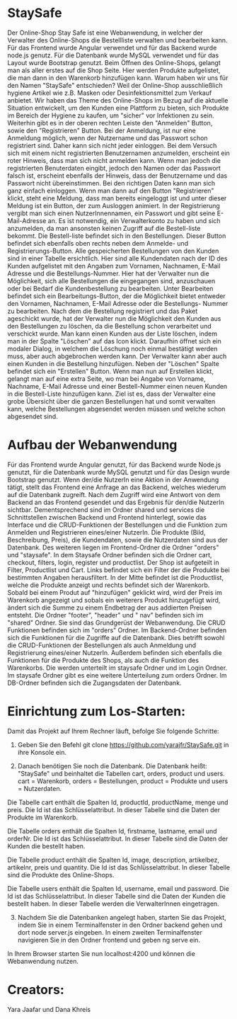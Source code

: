 # StaySafe
 
Der Online-Shop Stay Safe ist eine Webanwendung, in welcher der Verwalter des Online-Shops die Bestellliste verwalten und bearbeiten kann. 
Für das Frontend wurde Angular verwendet und für das Backend wurde node.js genutz. Für die Datenbank wurde MySQL verwendet und für das Layout 
wurde Bootstrap genutzt. Beim Öffnen des Online-Shops, gelangt man als aller erstes auf die Shop Seite. Hier werden Produkte aufgelistet, die man 
dann in den Warenkorb hinzufügen kann. Warum haben wir uns für den Namen "StaySafe" entschieden? Weil der Online-Shop ausschließlich hygiene Artikel wie
z.B. Masken oder Desinfektionsmittel zum Verkauf anbietet. Wir haben das Theme des Online-Shops im Bezug auf die aktuelle Situation entwickelt, um den Kunden
eine Plattform zu bieten, sich Produkte im Bereich der Hygiene zu kaufen, um "sicher" vor Infektionen zu sein. 
Weiterhin gibt es in der oberen rechten Leiste den "Anmelden" Button, sowie den "Registrieren" Button. Bei der Anmeldung, ist nur eine Anmeldung möglich,
wenn der Nutzername und das Passwort schon registriert sind. Daher kann sich nicht jeder einloggen. Bei dem Versuch sich mit einem nicht registrierten
Benutzernamen anzumelden, erscheint ein roter Hinweis, dass man sich nicht anmelden kann. Wenn man jedoch die registrierten Benuterdaten eingibt,
jedoch den Namen oder das Passwort falsch ist, erscheint ebenfalls der Hinweis, dass der Benutzername und das Passwort nicht übereinstimmen.
Bei den richtigen Daten kann man sich ganz einfach einloggen. Wenn man dann auf den Button "Registrieren" klickt, steht eine Meldung, dass man bereits 
eingeloggt ist und unter dieser Meldung ist ein Button, der zum Ausloggen animiert. 
In der Registrierung vergibt man sich einen NutzerInnennamen, ein Passwort und gibt seine E-Mail-Adresse an. 
Es ist notwendig, ein Verwalterkonto zu haben und sich anzumelden, da man ansonsten keinen Zugriff auf die Bestell-liste bekommt.
Die Bestell-liste befindet sich in den Bestellungen. Dieser Button befindet sich ebenfalls oben rechts neben dem 
Anmelde- und Registrierungs-Button. Alle gespeicherten Bestellungen von den Kunden sind in einer Tabelle ersichtlich.
Hier sind alle Kundendaten nach der ID des Kunden aufgelistet mit den Angaben zum Vornamen, Nachnamen, E-Mail Adresse und die Bestellungs-Nummer.
Hier hat der Verwalter nun die Möglichkeit, sich alle Bestellungen die eingegangen sind, anzuschauen oder bei Bedarf die Kundenbestellung zu bearbeiten. 
Unter Bearbeiten befindet sich ein Bearbeitungs-Button, der die Möglichkeit bietet entweder den Vornamen, Nachnamen, E-Mail Adresse oder die Bestellungs-
Nummer zu bearbeiten. Nach dem die Bestellung registriert und das Paket ageschickt wurde, hat der Verwalter nun die Möglichkeit den Kunden aus den Bestellungen
zu löschen, da die Bestellung schon verarbeitet und verschickt wurde. Man kann einen Kunden aus der Liste löschen, indem man in der Spalte "Löschen" auf das Icon
klickt. Daraufhin öffnet sich ein modaler Dialog, in welchem die Löschung noch einmal bestätigt werden muss, aber auch abgebrochen werden kann. 
Der Verwalter kann aber auch einen Kunden in die Bestellung hinzufügen. Neben der "Löschen" Spalte befindet sich ein "Erstellen" Button.
Wenn man nun auf Erstellen klickt, gelangt man auf eine extra Seite, wo man bei Angabe von Vorname, Nachname, E-Mail Adresse und einer Bestell-Nummer einen 
neuen Kunden in die Bestell-Liste hinzufügen kann. 
Ziel ist es, dass der Verwalter eine grobe Übersicht über die ganzen Bestellungen hat und somit verwalten kann, welche Bestellungen abgesendet werden 
müssen und welche schon abgesendet sind. 



# Aufbau der Webanwendung

Für das Frontend wurde Angular genutzt, für das Backend wurde Node.js genutzt, für die Datenbank wurde MySQL genutzt und für das Design wurde Bootstrap genutzt.
Wenn der/die NutzerIn eine Aktion in der Anwendung tätigt, stellt das Frontend eine Anfrage an das Backend, welches wiederum auf die Datenbank zugreift. Nach dem Zugriff wird eine Antwort von dem Backend an das Frontend gesendet und das Ergebnis für den/die NutzerIn sichtbar. Dementsprechend sind im Ordner shared und services die Schnittstellen zwischen Backend und Frontend hinterlegt, sowie das Interface und die CRUD-Funktionen der Bestellungen und die Funktion zum Anmelden und Registrieren eines/einer NutzerIn. 
Die Produkte (Bild, Beschreibung, Preis), die Kundendaten, sowie die Nutzerdaten sind aus der Datenbank. Des weiteren liegen im Frontend-Ordner die Ordner "orders" und "staysafe". In dem Staysafe Ordner befinden sich die Ordner cart, checkout, filters, login, register und productlist. Der Shop ist aufgeteilt in Filter, Productlist und Cart. Links befindet sich ein Filter der die Produkte bei bestimmten Angaben herausfiltert. In der Mitte befindet ist die Productlist, welche die Produkte anzeigt und rechts befindet sich der Warenkorb. Sobald bei einem Produt auf "hinzufügen" geklickt wird, wird der Preis im Warenkorb angezeigt und sobals ein weiterers Produkt hinzugefügt wird, ändert sich die Summe zu einem Endbetrag der aus addierten Preisen entsteht. Die Ordner "footer", "header" und " nav" befinden sich im "shared" Ordner. Sie sind das Grundgerüst der Webanwendung. Die CRUD Funktionen befinden sich im "orders" Ordner.
Im Backend-Ordner befinden sich die Funktionen für die Zugriffe auf die Datenbank. Dies betrifft sowohl die CRUD-Funktionen der Bestellungen als auch Anmeldung und Registrierung eines/einer NutzerIn. Außerdem befinden sich ebenfalls die Funktionen für die Produkte des Shops, als auch die Funktion des Warenkorbs. Die werden unterteilt im staysafe Ordner und im Login Ordner. Im staysafe Ordner gibt es eine weitere Unterteilung zum orders Ordner. Im DB-Ordner befinden sich die Zugangsdaten der Datenbank. 


# Einrichtung zum Los-Starten: 

Damit das Projekt auf Ihrem Rechner läuft, befolge Sie folgende Schritte: 

1. Geben Sie den Befehl git clone https://github.com/yarajfr/StaySafe.git in ihre Konsole ein. 

2. Danach benötigen Sie noch die Datenbank. Die Datenbank heißt: "StaySafe" und beinhaltet die Tabellen cart, orders, product und users.
cart = Warenkorb, orders = Bestellungen, product = Produkte und users = Nutzerdaten.

Die Tabelle cart enthält die Spalten Id, productId, productName, menge und preis. Die Id ist das Schlüsselattribut. In dieser Tabelle sind die Daten der Produkte im Warenkorb.

Die Tabelle orders enthält die Spalten Id, firstname, lastname, email und orderNr. Die Id ist das Schlüsselattribut. In dieser Tabelle sind die Daten der Kunden die bestellt haben. 

Die Tabelle product enthält die Spalten Id, image, description, artikelbez, artikelnr, preis und quantity. Die Id ist das Schlüsselattribut. In dieser Tabelle sind die Produkte des Online-Shops.

Die Tabelle users enthält die Spalten Id, username, email und password. Die Id ist das Schlüsselattribut. In dieser Tabelle sind die Daten der Kunden die bestellt haben. In dieser Tabelle werden die VerwalterInnen eingetragen.

3. Nachdem Sie die Datenbanken angelegt haben, starten Sie das Projekt, indem Sie in einem Terminalfenster in den Ordner backend gehen und dort node server.js eingeben.
In einem zweiten Terminalfenster navigieren Sie in den Ordner frontend und geben ng serve ein. 

In Ihrem Browser starten Sie nun localhost:4200 und können die Webanwendung nutzen.



# Creators: 

Yara Jaafar und Dana Khreis

